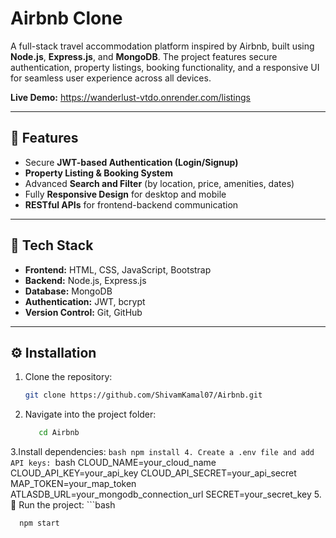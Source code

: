 # Airbnb Clone

A full-stack travel accommodation platform inspired by Airbnb, built using **Node.js**, **Express.js**, and **MongoDB**.
The project features secure authentication, property listings, booking functionality, and a responsive UI for seamless user experience across all devices.

**Live Demo:**  https://wanderlust-vtdo.onrender.com/listings

---

## 🚀 Features
- Secure **JWT-based Authentication (Login/Signup)**
- **Property Listing & Booking System**
- Advanced **Search and Filter** (by location, price, amenities, dates)
- Fully **Responsive Design** for desktop and mobile
- **RESTful APIs** for frontend-backend communication

---

## 🧰 Tech Stack
- **Frontend:** HTML, CSS, JavaScript, Bootstrap
- **Backend:** Node.js, Express.js
- **Database:** MongoDB
- **Authentication:** JWT, bcrypt
- **Version Control:** Git, GitHub

---

## ⚙️ Installation

1. Clone the repository:
   ```bash
   git clone https://github.com/ShivamKamal07/Airbnb.git
   
2. Navigate into the project folder:
   ```bash  
      cd Airbnb
  3.Install dependencies:
    ```bash
      npm install
  4. Create a .env file and add API keys:
     ```bash
     CLOUD_NAME=your_cloud_name
     CLOUD_API_KEY=your_api_key
     CLOUD_API_SECRET=your_api_secret
     MAP_TOKEN=your_map_token
     ATLASDB_URL=your_mongodb_connection_url
     SECRET=your_secret_key
  5.🚀 Run the project:
     ```bash
  
      npm start
   



 








   
   
